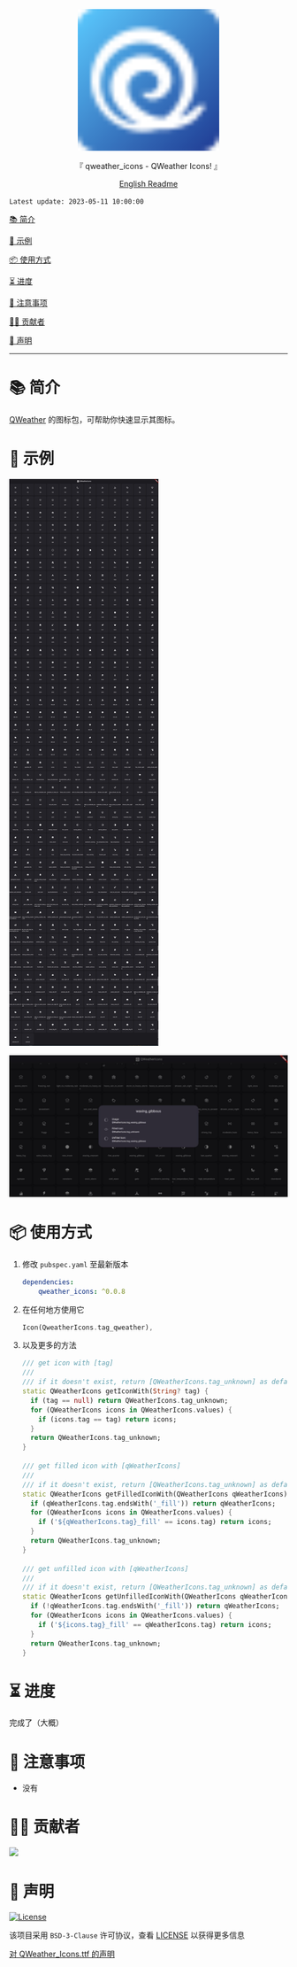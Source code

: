 <div align="center">

  <img width="256" alt="qweather_icons" src="https://raw.githubusercontent.com/Cierra-Runis/qweather_icons/master/.github/icon.svg">
  <p>『 qweather_icons - QWeather Icons! 』</p>
  <a href="https://github.com/Cierra-Runis/qweather_icons/blob/master/README.md">English  Readme</a>
</div>

`Latest update: 2023-05-11 10:00:00`

[📚 简介](#-简介)

[📸 示例](#-示例)

[📦 使用方式](#-使用方式)

[⏳ 进度](#-进度)

[📌 注意事项](#-注意事项)

[🧑‍💻 贡献者](#-贡献者)

[🔦 声明](#-声明)

---

# 📚 简介

[QWeather](https://github.com/qwd/Icons) 的图标包，可帮助你快速显示其图标。

# 📸 示例

![screenshot_1](https://raw.githubusercontent.com/Cierra-Runis/qweather_icons/master/.github/sreenshot_1.jpg)

![screenshot_2](https://raw.githubusercontent.com/Cierra-Runis/qweather_icons/master/.github/sreenshot_2.jpg)

# 📦 使用方式

1. 修改 `pubspec.yaml` 至最新版本

    ```yaml
    dependencies:
        qweather_icons: ^0.0.8
    ```

2. 在任何地方使用它

    ```dart
    Icon(QweatherIcons.tag_qweather),
    ```

3. 以及更多的方法

    ```dart
    /// get icon with [tag]
    ///
    /// if it doesn't exist, return [QWeatherIcons.tag_unknown] as default value
    static QWeatherIcons getIconWith(String? tag) {
      if (tag == null) return QWeatherIcons.tag_unknown;
      for (QWeatherIcons icons in QWeatherIcons.values) {
        if (icons.tag == tag) return icons;
      }
      return QWeatherIcons.tag_unknown;
    }

    /// get filled icon with [qWeatherIcons]
    ///
    /// if it doesn't exist, return [QWeatherIcons.tag_unknown] as default value
    static QWeatherIcons getFilledIconWith(QWeatherIcons qWeatherIcons) {
      if (qWeatherIcons.tag.endsWith('_fill')) return qWeatherIcons;
      for (QWeatherIcons icons in QWeatherIcons.values) {
        if ('${qWeatherIcons.tag}_fill' == icons.tag) return icons;
      }
      return QWeatherIcons.tag_unknown;
    }

    /// get unfilled icon with [qWeatherIcons]
    ///
    /// if it doesn't exist, return [QWeatherIcons.tag_unknown] as default value
    static QWeatherIcons getUnfilledIconWith(QWeatherIcons qWeatherIcons) {
      if (!qWeatherIcons.tag.endsWith('_fill')) return qWeatherIcons;
      for (QWeatherIcons icons in QWeatherIcons.values) {
        if ('${icons.tag}_fill' == qWeatherIcons.tag) return icons;
      }
      return QWeatherIcons.tag_unknown;
    }
    ```

# ⏳ 进度

完成了（大概）

# 📌 注意事项

- 没有

# 🧑‍💻 贡献者

<a href="https://github.com/Cierra-Runis/qweather_icons/graphs/contributors">
  <img src="https://contrib.rocks/image?repo=Cierra-Runis/qweather_icons" />
</a>

# 🔦 声明

[![License](https://img.shields.io/github/license/Cierra-Runis/qweather_icons)](https://github.com/Cierra-Runis/qweather_icons/blob/master/LICENSE)

该项目采用 `BSD-3-Clause` 许可协议，查看 [LICENSE](https://github.com/Cierra-Runis/qweather_icons/blob/master/LICENSE) 以获得更多信息

[对 QWeather_Icons.ttf 的声明](https://github.com/qwd/Icons/blob/main/LICENSE)
